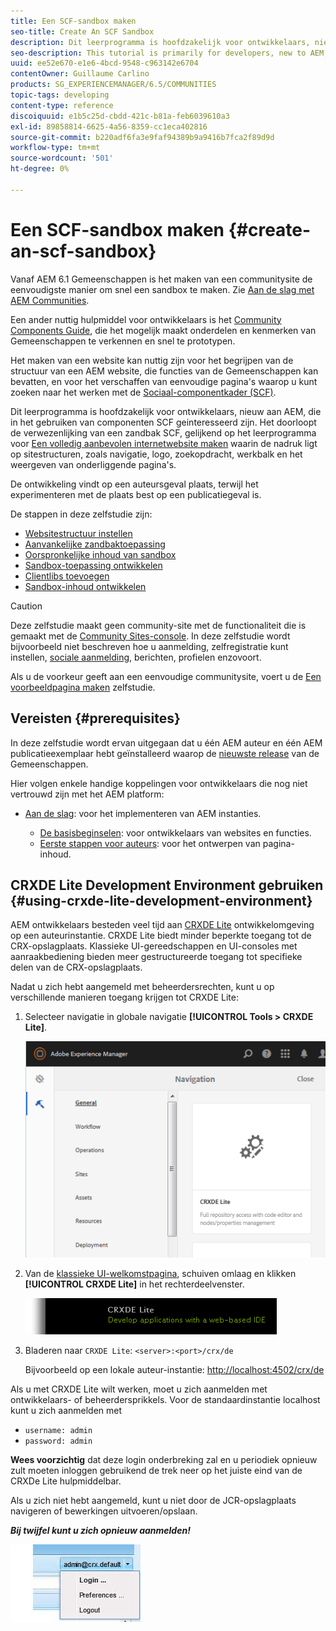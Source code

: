 ```yaml
---
title: Een SCF-sandbox maken
seo-title: Create An SCF Sandbox
description: Dit leerprogramma is hoofdzakelijk voor ontwikkelaars, nieuw aan AEM, die in het gebruiken van componenten SCF geinteresseerd zijn.  Het door de verwezenlijking van een zandbakplaats SCF
seo-description: This tutorial is primarily for developers, new to AEM, who are interested in using SCF components.  It walks through the creation of An SCF Sandbox site
uuid: ee52e670-e1e6-4bcd-9548-c963142e6704
contentOwner: Guillaume Carlino
products: SG_EXPERIENCEMANAGER/6.5/COMMUNITIES
topic-tags: developing
content-type: reference
discoiquuid: e1b5c25d-cbdd-421c-b81a-feb6039610a3
exl-id: 89858814-6625-4a56-8359-cc1eca402816
source-git-commit: b220adf6fa3e9faf94389b9a9416b7fca2f89d9d
workflow-type: tm+mt
source-wordcount: '501'
ht-degree: 0%

---
```


# Een SCF-sandbox maken  {#create-an-scf-sandbox}


Vanaf AEM 6.1 Gemeenschappen is het maken van een communitysite de eenvoudigste manier om snel een sandbox te maken. Zie [Aan de slag met AEM Communities](getting-started.md).

Een ander nuttig hulpmiddel voor ontwikkelaars is het [Community Components Guide](components-guide.md), die het mogelijk maakt onderdelen en kenmerken van Gemeenschappen te verkennen en snel te prototypen.

Het maken van een website kan nuttig zijn voor het begrijpen van de structuur van een AEM website, die functies van de Gemeenschappen kan bevatten, en voor het verschaffen van eenvoudige pagina&#39;s waarop u kunt zoeken naar het werken met de [Sociaal-componentkader (SCF)](scf.md).

Dit leerprogramma is hoofdzakelijk voor ontwikkelaars, nieuw aan AEM, die in het gebruiken van componenten SCF geinteresseerd zijn. Het doorloopt de verwezenlijking van een zandbak SCF, gelijkend op het leerprogramma voor [Een volledig aanbevolen internetwebsite maken](../../help/sites-developing/website.md) waarin de nadruk ligt op sitestructuren, zoals navigatie, logo, zoekopdracht, werkbalk en het weergeven van onderliggende pagina&#39;s.

De ontwikkeling vindt op een auteursgeval plaats, terwijl het experimenteren met de plaats best op een publicatiegeval is.

De stappen in deze zelfstudie zijn:

* [Websitestructuur instellen](setup-website.md)
* [Aanvankelijke zandbaktoepassing](initial-app.md)
* [Oorspronkelijke inhoud van sandbox](initial-content.md)
* [Sandbox-toepassing ontwikkelen](develop-app.md)
* [Clientlibs toevoegen](add-clientlibs.md)
* [Sandbox-inhoud ontwikkelen](develop-content.md)

>[!CAUTION]
>
>Deze zelfstudie maakt geen community-site met de functionaliteit die is gemaakt met de [Community Sites-console](sites-console.md). In deze zelfstudie wordt bijvoorbeeld niet beschreven hoe u aanmelding, zelfregistratie kunt instellen, [sociale aanmelding](social-login.md), berichten, profielen enzovoort.
>
>Als u de voorkeur geeft aan een eenvoudige communitysite, voert u de [Een voorbeeldpagina maken](create-sample-page.md) zelfstudie.

## Vereisten {#prerequisites}

In deze zelfstudie wordt ervan uitgegaan dat u één AEM auteur en één AEM publicatieexemplaar hebt geïnstalleerd waarop de [nieuwste release](deploy-communities.md#latest-releases) van de Gemeenschappen.

Hier volgen enkele handige koppelingen voor ontwikkelaars die nog niet vertrouwd zijn met het AEM platform:

* [Aan de slag](../../help/sites-deploying/deploy.md#getting-started): voor het implementeren van AEM instanties.

   * [De basisbeginselen](../../help/sites-developing/the-basics.md): voor ontwikkelaars van websites en functies.
   * [Eerste stappen voor auteurs](../../help/sites-authoring/first-steps.md): voor het ontwerpen van pagina-inhoud.

## CRXDE Lite Development Environment gebruiken {#using-crxde-lite-development-environment}

AEM ontwikkelaars besteden veel tijd aan [CRXDE Lite](../../help/sites-developing/developing-with-crxde-lite.md) ontwikkelomgeving op een auteurinstantie. CRXDE Lite biedt minder beperkte toegang tot de CRX-opslagplaats. Klassieke UI-gereedschappen en UI-consoles met aanraakbediening bieden meer gestructureerde toegang tot specifieke delen van de CRX-opslagplaats.

Nadat u zich hebt aangemeld met beheerdersrechten, kunt u op verschillende manieren toegang krijgen tot CRXDE Lite:

1. Selecteer navigatie in globale navigatie **[!UICONTROL Tools > CRXDE Lite]**.

   ![crxde-lite](assets/tools-crxde.png)

2. Van de [klassieke UI-welkomstpagina](http://localhost:4502/welcome.html), schuiven omlaag en klikken **[!UICONTROL CRXDE Lite]** in het rechterdeelvenster.

   ![classic-ui-crxde](assets/classic-ui-crxde.png)

3. Bladeren naar `CRXDE Lite`: `<server>:<port>/crx/de`

   Bijvoorbeeld op een lokale auteur-instantie: [http://localhost:4502/crx/de](http://localhost:4502/crx/de)

Als u met CRXDE Lite wilt werken, moet u zich aanmelden met ontwikkelaars- of beheerdersprikkels. Voor de standaardinstantie localhost kunt u zich aanmelden met

* `username: admin`
* `password: admin`


**Wees voorzichtig** dat deze login onderbreking zal en u periodiek opnieuw zult moeten inloggen gebruikend de trek neer op het juiste eind van de CRXDe Lite hulpmiddelbar.

Als u zich niet hebt aangemeld, kunt u niet door de JCR-opslagplaats navigeren of bewerkingen uitvoeren/opslaan.

***Bij twijfel kunt u zich opnieuw aanmelden!***

![opnieuw aanmelden](assets/relogin.png)
